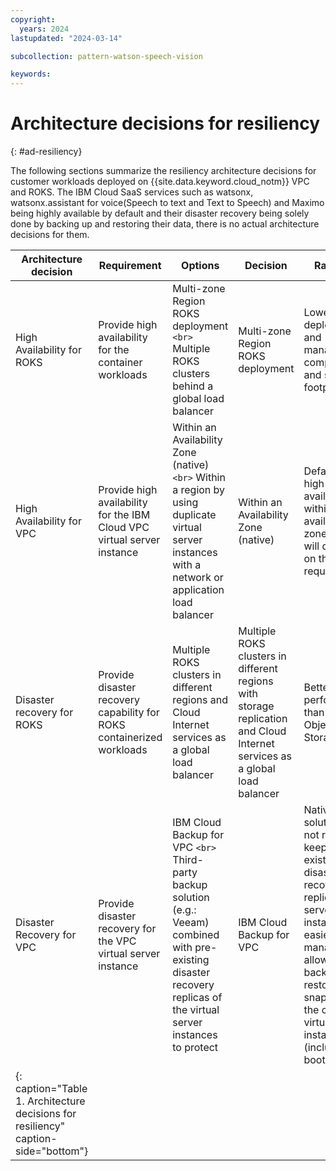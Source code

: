 ```yaml
---
copyright:
  years: 2024
lastupdated: "2024-03-14"

subcollection: pattern-watson-speech-vision

keywords:
---
```

# Architecture decisions for resiliency

{: #ad-resiliency}

The following sections summarize the resiliency architecture decisions for customer workloads deployed on {{site.data.keyword.cloud_notm}} VPC and ROKS. The IBM Cloud SaaS services such as watsonx, watsonx.assistant for voice(Speech to text and Text to Speech) and Maximo being highly available by default and their disaster recovery being solely done by backing up and restoring their data, there is no actual architecture decisions for them.

| Architecture decision                                                               | Requirement                                                             | Options                                                                                                                                                                      | Decision                                                                                                                   | Rationale                                                                                                                                                                                                                               |
| ----------------------------------------------------------------------------------- | ----------------------------------------------------------------------- | ---------------------------------------------------------------------------------------------------------------------------------------------------------------------------- | -------------------------------------------------------------------------------------------------------------------------- | --------------------------------------------------------------------------------------------------------------------------------------------------------------------------------------------------------------------------------------- |
| High Availability for ROKS                                                          | Provide high availability for the container workloads                   | Multi-zone Region ROKS deployment `<br>` Multiple ROKS clusters behind a global load balancer                                                                              | Multi-zone Region ROKS deployment                                                                                          | Lower deployment and management complexity and smaller footprint                                                                                                                                                                        |
| High Availability for VPC                                                           | Provide high availability for the IBM Cloud VPC virtual server instance | Within an Availability Zone (native)`<br>` Within a region by using duplicate virtual server instances with a network or application load balancer                         | Within an Availability Zone (native)                                                                                       | Default native high availability within an availability zone, choice will depend on the SLA requirement                                                                                                                                 |
| Disaster recovery for ROKS                                                          | Provide disaster recovery capability for ROKS containerized workloads   | Multiple ROKS clusters in different regions and Cloud Internet services as a global load balancer                                                                            | Multiple ROKS clusters in different regions with storage replication and Cloud Internet services as a global load balancer | Better performances than Cloud Object Storage                                                                                                                                                                                           |
| Disaster Recovery for VPC                                                           | Provide disaster recovery for the VPC virtual server instance           | IBM Cloud Backup for VPC `<br>` Third-party backup solution (e.g.: Veeam) combined with pre-existing disaster recovery replicas of the virtual server instances to protect | IBM Cloud Backup for VPC                                                                                                   | Native solution, does not require to keep pre-existing disaster recovery replica virtual server instances, easier to manage, allows backup and restore (via snapshots) of the complete virtual server instances (including boot volume) |
| {: caption="Table 1. Architecture decisions for resiliency" caption-side="bottom"} |                                                                         |                                                                                                                                                                              |                                                                                                                            |                                                                                                                                                                                                                                         |
